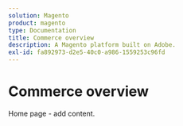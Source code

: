 ```yaml
---
solution: Magento
product: magento
type: Documentation
title: Commerce overview
description: A Magento platform built on Adobe.
exl-id: fa892973-d2e5-40c0-a986-1559253c96fd
---
```

# Commerce overview

Home page - add content.
